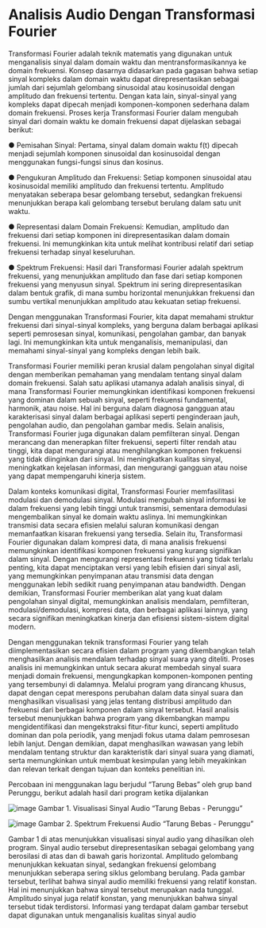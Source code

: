 # Analisis Audio Dengan Transformasi Fourier

Transformasi Fourier adalah teknik matematis yang digunakan untuk menganalisis sinyal dalam domain waktu dan mentransformasikannya ke domain frekuensi. Konsep dasarnya didasarkan pada gagasan bahwa setiap sinyal kompleks dalam domain waktu dapat direpresentasikan sebagai jumlah dari sejumlah gelombang sinusoidal atau kosinusoidal dengan amplitudo dan frekuensi tertentu. Dengan kata lain, sinyal-sinyal yang kompleks dapat dipecah menjadi komponen-komponen sederhana dalam domain frekuensi. Proses kerja Transformasi Fourier dalam mengubah sinyal dari domain waktu ke domain frekuensi dapat dijelaskan sebagai berikut:

● Pemisahan Sinyal: Pertama, sinyal dalam domain waktu f(t) dipecah menjadi sejumlah komponen sinusoidal dan kosinusoidal dengan menggunakan fungsi-fungsi sinus dan kosinus.

● Pengukuran Amplitudo dan Frekuensi: Setiap komponen sinusoidal atau kosinusoidal memiliki amplitudo dan frekuensi tertentu. Amplitudo menyatakan seberapa besar gelombang tersebut, sedangkan frekuensi menunjukkan berapa kali gelombang tersebut berulang dalam satu unit waktu.

● Representasi dalam Domain Frekuensi: Kemudian, amplitudo dan frekuensi dari setiap komponen ini direpresentasikan dalam domain frekuensi. Ini memungkinkan kita untuk melihat kontribusi relatif dari setiap frekuensi terhadap sinyal keseluruhan.

● Spektrum Frekuensi: Hasil dari Transformasi Fourier adalah spektrum frekuensi, yang menunjukkan amplitudo dan fase dari setiap komponen frekuensi yang menyusun sinyal. Spektrum ini sering direpresentasikan dalam bentuk grafik, di mana sumbu horizontal menunjukkan frekuensi dan sumbu vertikal menunjukkan amplitudo atau kekuatan setiap frekuensi.

Dengan menggunakan Transformasi Fourier, kita dapat memahami struktur frekuensi dari sinyal-sinyal kompleks, yang berguna dalam berbagai aplikasi seperti pemrosesan sinyal, komunikasi, pengolahan gambar, dan banyak lagi. Ini memungkinkan kita untuk menganalisis, memanipulasi, dan memahami sinyal-sinyal yang kompleks dengan lebih baik.

Transformasi Fourier memiliki peran krusial dalam pengolahan sinyal digital dengan memberikan pemahaman yang mendalam tentang sinyal dalam domain frekuensi. Salah satu aplikasi utamanya adalah analisis sinyal, di mana Transformasi Fourier memungkinkan identifikasi komponen frekuensi yang dominan dalam sebuah sinyal, seperti frekuensi fundamental, harmonik, atau noise. Hal ini berguna dalam diagnosa gangguan atau karakterisasi sinyal dalam berbagai aplikasi seperti penginderaan jauh, pengolahan audio, dan pengolahan gambar medis. Selain analisis, Transformasi Fourier juga digunakan dalam pemfilteran sinyal. Dengan merancang dan menerapkan filter frekuensi, seperti filter rendah atau tinggi, kita dapat mengurangi atau menghilangkan komponen frekuensi yang tidak diinginkan dari sinyal. Ini meningkatkan kualitas sinyal, meningkatkan kejelasan informasi, dan mengurangi gangguan atau noise yang dapat mempengaruhi kinerja sistem.

Dalam konteks komunikasi digital, Transformasi Fourier memfasilitasi modulasi dan demodulasi sinyal. Modulasi mengubah sinyal informasi ke dalam frekuensi yang lebih tinggi untuk transmisi, sementara demodulasi mengembalikan sinyal ke domain waktu aslinya. Ini memungkinkan transmisi data secara efisien melalui saluran komunikasi dengan memanfaatkan kisaran frekuensi yang tersedia. Selain itu, Transformasi Fourier digunakan dalam kompresi data, di mana analisis frekuensi memungkinkan identifikasi komponen frekuensi yang kurang signifikan dalam sinyal. Dengan mengurangi representasi frekuensi yang tidak terlalu penting, kita dapat menciptakan versi yang lebih efisien dari sinyal asli, yang memungkinkan penyimpanan atau transmisi data dengan menggunakan lebih sedikit ruang penyimpanan atau bandwidth. Dengan demikian, Transformasi Fourier memberikan alat yang kuat dalam pengolahan sinyal digital, memungkinkan analisis mendalam, pemfilteran, modulasi/demodulasi, kompresi data, dan berbagai aplikasi lainnya, yang secara signifikan meningkatkan kinerja dan efisiensi sistem-sistem digital modern.

Dengan menggunakan teknik transformasi Fourier yang telah diimplementasikan secara efisien dalam program yang dikembangkan telah menghasilkan analisis mendalam terhadap sinyal suara yang diteliti. Proses analisis ini memungkinkan untuk secara akurat membedah sinyal suara menjadi domain frekuensi, mengungkapkan komponen-komponen penting yang tersembunyi di dalamnya. Melalui program yang dirancang khusus, dapat dengan cepat merespons perubahan dalam data sinyal suara dan menghasilkan visualisasi yang jelas tentang distribusi amplitudo dan frekuensi dari berbagai komponen dalam sinyal tersebut. Hasil analisis tersebut menunjukkan bahwa program yang dikembangkan mampu mengidentifikasi dan mengekstraksi fitur-fitur kunci, seperti amplitudo dominan dan pola periodik, yang menjadi fokus utama dalam pemrosesan lebih lanjut. Dengan demikian, dapat menghasilkan wawasan yang lebih mendalam tentang struktur dan karakteristik dari sinyal suara yang diamati, serta memungkinkan untuk membuat kesimpulan yang lebih meyakinkan dan relevan terkait dengan tujuan dan konteks penelitian ini.

Percobaan ini menggunakan lagu berjudul “Tarung Bebas” oleh grup band Perunggu, berikut adalah hasil dari program ketika dijalankan

![image](https://github.com/ArthurGregorius/ProyekPerkuliahan/assets/147962819/530ffb29-f0f5-4880-99b9-eedf7043d74a)
Gambar 1. Visualisasi Sinyal Audio “Tarung Bebas - Perunggu”

![image](https://github.com/ArthurGregorius/ProyekPerkuliahan/assets/147962819/2e106ae7-377c-4d01-9728-46be656ef886)
Gambar 2. Spektrum Frekuensi Audio “Tarung Bebas - Perunggu”

Gambar 1 di atas menunjukkan visualisasi sinyal audio yang dihasilkan oleh program. Sinyal audio tersebut direpresentasikan sebagai gelombang yang berosilasi di atas dan di bawah garis horizontal. Amplitudo gelombang menunjukkan kekuatan sinyal, sedangkan frekuensi gelombang menunjukkan seberapa sering siklus gelombang berulang. Pada gambar tersebut, terlihat bahwa sinyal audio memiliki frekuensi yang relatif konstan. Hal ini menunjukkan bahwa sinyal tersebut merupakan nada tunggal. Amplitudo sinyal juga relatif konstan, yang menunjukkan bahwa sinyal tersebut tidak terdistorsi. Informasi yang terdapat dalam gambar tersebut dapat digunakan untuk menganalisis kualitas sinyal audio
